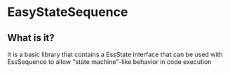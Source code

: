 # EasyStateSequence

## What is it?

It is a basic library that contains a EssState interface that can be used with EssSequence to allow "state machine"-like behavior in code execution
